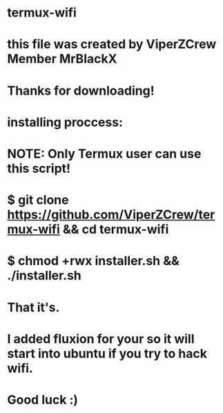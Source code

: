 # termux-wifi
# this file was created by ViperZCrew Member MrBlackX

# Thanks for downloading!

# installing proccess:

# NOTE: Only Termux user can use this script!

# $ git clone https://github.com/ViperZCrew/termux-wifi && cd termux-wifi
# $ chmod +rwx installer.sh && ./installer.sh

# That it's.
# I added fluxion for your so it will start into ubuntu if you try to hack wifi.
# Good luck :)
